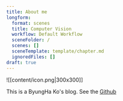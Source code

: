```yaml
---
title: About me
longform:
  format: scenes
  title: Computer Vision
  workflow: Default Workflow
  sceneFolder: /
  scenes: []
  sceneTemplate: template/chapter.md
  ignoredFiles: []
draft: true
---
```

![[content/icon.png|300x300]]

This is a ByungHa Ko's blog.
See the [Github](https://github.com/Rhqo)

